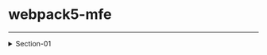# webpack5-mfe
--------------

<details>
<summary> Section-01</summary>
Steps : 
  
<br />

> npm init -y <br />
> npm i --save-dev webpack webpack-cli <br />
> npm i --save lodash <br />

Lets create 4 files
- create folder "src" parallel to package.json
- add index.html and index.js inside src folder
- create webpack.config.js file
<br />

<details>
  <summary> 1. package.json </summary>
<br />
make below changes in scripts <br />
  
>  "build": "webpack --config webpack.config.js --mode development"

```javascript

{
  "name": "01_Getting_Started",
  "version": "1.0.0",
  "description": "",
  "main": "index.js",
  "scripts": {
    "build": "webpack --config webpack.config.js --mode development"
  },
  "keywords": [],
  "author": "",
  "license": "ISC",
  "devDependencies": {
    "webpack": "^5.88.2",
    "webpack-cli": "^5.1.4"
  },
  "dependencies": {
    "lodash": "^4.17.21"
  }
}

```
</details>


<details>
  <summary> 2. index.html </summary>

```javascript

<!DOCTYPE html>
<html lang="en">
<head>
    <meta charset="UTF-8">
    <meta name="viewport" content="width=device-width, initial-scale=1.0">
    <title>Webpack</title>
</head>
<body>
    <h1 id="header"> Hey  this is my first webpack application</h1>
    <ul id="shopping-list"></ul>
    <button id="button1">Click Me</button>
</body>
<script src="../dist/bundle.js"></script>
</html>
```
</details>

<details>
<summary> 3. index.js </summary>

  ```javascript  

import _ from "lodash";

document.getElementById('button1').addEventListener('click',function() {
    const el= document.getElementById('header')
    el.innerHTML= "Hey I have updated the code"
    
    const listItems= ['Apples', 'Mangoes', 'Oranges']
    const ulEle= document.getElementById('shopping-list')
    _.forEach(listItems, function(item) {
        const tempEle= document.createElement('li')
        tempEle.innerHTML= item
        ulEle.appendChild(tempEle)
    })
})

```
</details>

<details>
<summary> 4. webpack.config.js </summary>

```javascript

const path= require('path')

module.exports= {
    entry: "./src/index.js",
    output: {
        filename: "bundle.js",
        path: path.resolve(__dirname, "dist")
    }
}
```

</details>

> npm i
<br />
> npm run build

Now open html file with live server and click on button "Click Me"


</details>



